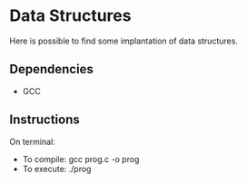 # Data Structures
Here is possible to find some implantation of data structures.

## Dependencies 
* GCC 

## Instructions 
On terminal:
* To compile: gcc prog.c -o prog
* To execute: ./prog
